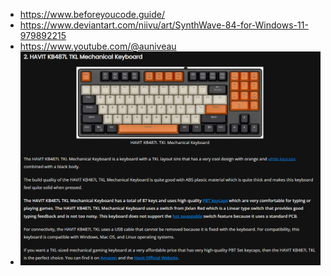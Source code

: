 - https://www.beforeyoucode.guide/
- https://www.deviantart.com/niivu/art/SynthWave-84-for-Windows-11-979892215
- https://www.youtube.com/@auniveau
- ![image.png](../assets/image_1699849216609_0.png)